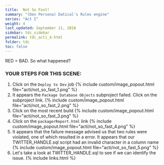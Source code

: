 ```yaml
---
title:  Not So Fast!
summary: "(Dev Persona) Datical's Rules engine"
series: "Act I"
weight: 4
last_updated: September 11, 2018
sidebar: tdc_sidebar
permalink: tdc_acti_4.html
folder: tdc
toc: false
---
```


RED = BAD. So what happened?

### YOUR STEPS FOR THIS SCENE:

1. Click on the `Deploy to Dev` job
   {% include custom/image_popout.html file="acti/not_so_fast_1.png" %}
2. It appears the `Package Database Objects` subproject failed. Click on the subproject link.
   {% include custom/image_popout.html file="acti/not_so_fast_2.png" %}
3. Click on the most recent build
   {% include custom/image_popout.html file="acti/not_so_fast_3.png" %}
4. Click on the `packagerReport.html` link
   {% include custom/image_popout.html file="acti/not_so_fast_4.png" %}
5. It appears that the failure message advised us that two rules were violated, one of which resulted in a error. It appears that our TWITTER_HANDLE.sql script had an invalid character in a column name
   {% include custom/image_popout.html file="acti/not_so_fast_5.png" %}
6. Let's take a look at TWITTER_HANDLE.sql to see if we can identify the issue.
{% include links.html %}
